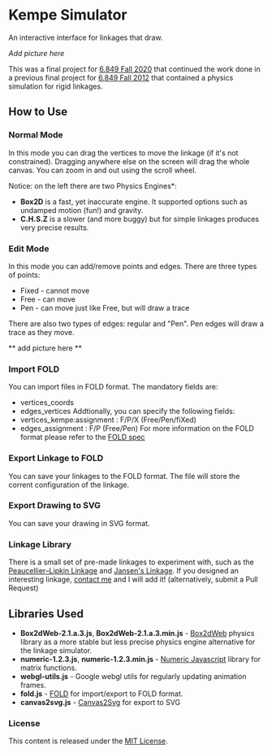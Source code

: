 # Kempe Simulator

An interactive interface for linkages that draw.

*Add picture here*

This was a final project for [6.849 Fall 2020](https://courses.csail.mit.edu/6.849/fall20/) that continued the work done in a previous final project for [6.849 Fall 2012](https://github.com/6849-2020/kempe-sim-2012) that contained a physics simulation for rigid linkages.


## How to Use

### Normal Mode

In this mode you can drag the vertices to move the linkage (if it's not constrained). 
Dragging anywhere else on the screen will drag the whole canvas. 
You can zoom in and out using the scroll wheel.

Notice: on the left there are two Physics Engines*:
- **Box2D** is a fast, yet inaccurate engine. It supported options such as undamped motion (fun!) and gravity.
- **C.H.S.Z** is a slower (and more buggy) but for simple linkages produces very precise results.

### Edit Mode

In this mode you can add/remove points and edges. There are three types of points:
- Fixed - cannot move
- Free - can move
- Pen - can move just like Free, but will draw a trace

There are also two types of edges: regular and "Pen". Pen edges will draw a trace as they move.

** add picture here **

### Import FOLD

You can import files in FOLD format. The mandatory fields are:
- vertices_coords
- edges_vertices
Addtionally, you can specify the following fields:
- vertices_kempe:assignment : F/P/X (Free/Pen/fiXed)
- edges_assignment : F/P (Free/Pen)
For more information on the FOLD format please refer to the [FOLD spec](https://github.com/edemaine/fold/blob/master/doc/spec.md)

### Export Linkage to FOLD

You can save your linkages to the FOLD format. The file will store the corrent configuration of the linkage.

### Export Drawing to SVG

You can save your drawing in SVG format.

### Linkage Library

There is a small set of pre-made linkages to experiment with, such as the [Peaucellier–Lipkin Linkage](https://en.wikipedia.org/wiki/Peaucellier%E2%80%93Lipkin_linkage) and [Jansen's Linkage](https://en.wikipedia.org/wiki/Jansen%27s_linkage). If you designed an interesting linkage, [contact me](mailto:eyalp@mit.edu) and I will add it! (alternatively, submit a Pull Request)


## Libraries Used

* **Box2dWeb-2.1.a.3.js**, **Box2dWeb-2.1.a.3.min.js** - [Box2dWeb](https://code.google.com/p/box2dweb/) physics library as a more stable but less precise physics engine alternative for the linkage simulator.
* **numeric-1.2.3.js**, **numeric-1.2.3.min.js** - [Numeric Javascript](http://numericjs.com/) library for matrix functions.
* **webgl-utils.js** - Google webgl utils for regularly updating animation frames.
* **fold.js** - [FOLD](https://github.com/edemaine/fold) for import/export to FOLD format.
* **canvas2svg.js** - [Canvas2Svg](https://github.com/gliffy/canvas2svg) for export to SVG


### License ###

This content is released under the [MIT License](https://en.wikipedia.org/wiki/MIT_License).
